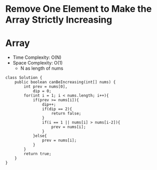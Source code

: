 # Remove One Element to Make the Array Strictly Increasing
# Array
* Time Complexity: O(N)
* Space Complexity: O(1)
	* N as length of nums
```
class Solution {
    public boolean canBeIncreasing(int[] nums) {
        int prev = nums[0],
            dip = 0;
        for(int i = 1; i < nums.length; i++){
            if(prev >= nums[i]){
                dip++;
                if(dip == 2){
                    return false;
                }
                if(i == 1 || nums[i] > nums[i-2]){
                    prev = nums[i];
                }
            }else{
                prev = nums[i];
            }
        }
        return true;
    }
}
```